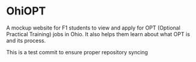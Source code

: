 # OhiOPT
A mockup website for F1 students to view and apply for OPT (Optional Practical Training) jobs in Ohio. It also helps them learn about what OPT is and its process.

This is a test commit to ensure proper repository syncing